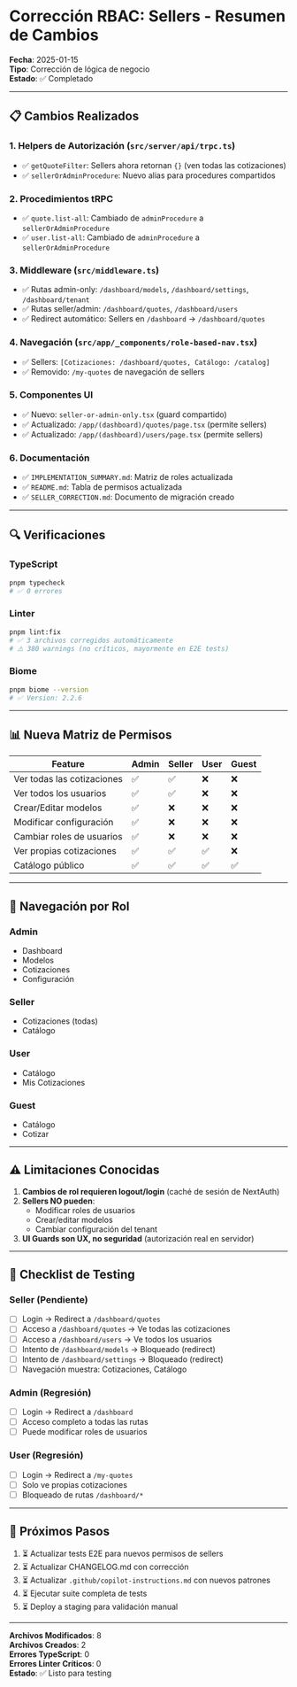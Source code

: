 # Corrección RBAC: Sellers - Resumen de Cambios

**Fecha**: 2025-01-15  
**Tipo**: Corrección de lógica de negocio  
**Estado**: ✅ Completado

---

## 📋 Cambios Realizados

### 1. **Helpers de Autorización** (`src/server/api/trpc.ts`)
- ✅ `getQuoteFilter`: Sellers ahora retornan `{}` (ven todas las cotizaciones)
- ✅ `sellerOrAdminProcedure`: Nuevo alias para procedures compartidos

### 2. **Procedimientos tRPC**
- ✅ `quote.list-all`: Cambiado de `adminProcedure` a `sellerOrAdminProcedure`
- ✅ `user.list-all`: Cambiado de `adminProcedure` a `sellerOrAdminProcedure`

### 3. **Middleware** (`src/middleware.ts`)
- ✅ Rutas admin-only: `/dashboard/models`, `/dashboard/settings`, `/dashboard/tenant`
- ✅ Rutas seller/admin: `/dashboard/quotes`, `/dashboard/users`
- ✅ Redirect automático: Sellers en `/dashboard` → `/dashboard/quotes`

### 4. **Navegación** (`src/app/_components/role-based-nav.tsx`)
- ✅ Sellers: `[Cotizaciones: /dashboard/quotes, Catálogo: /catalog]`
- ✅ Removido: `/my-quotes` de navegación de sellers

### 5. **Componentes UI**
- ✅ Nuevo: `seller-or-admin-only.tsx` (guard compartido)
- ✅ Actualizado: `/app/(dashboard)/quotes/page.tsx` (permite sellers)
- ✅ Actualizado: `/app/(dashboard)/users/page.tsx` (permite sellers)

### 6. **Documentación**
- ✅ `IMPLEMENTATION_SUMMARY.md`: Matriz de roles actualizada
- ✅ `README.md`: Tabla de permisos actualizada
- ✅ `SELLER_CORRECTION.md`: Documento de migración creado

---

## 🔍 Verificaciones

### TypeScript
```bash
pnpm typecheck
# ✅ 0 errores
```

### Linter
```bash
pnpm lint:fix
# ✅ 3 archivos corregidos automáticamente
# ⚠️ 380 warnings (no críticos, mayormente en E2E tests)
```

### Biome
```bash
pnpm biome --version
# ✅ Version: 2.2.6
```

---

## 📊 Nueva Matriz de Permisos

| Feature                    | Admin | Seller | User | Guest |
| -------------------------- | ----- | ------ | ---- | ----- |
| Ver todas las cotizaciones | ✅     | ✅      | ❌    | ❌     |
| Ver todos los usuarios     | ✅     | ✅      | ❌    | ❌     |
| Crear/Editar modelos       | ✅     | ❌      | ❌    | ❌     |
| Modificar configuración    | ✅     | ❌      | ❌    | ❌     |
| Cambiar roles de usuarios  | ✅     | ❌      | ❌    | ❌     |
| Ver propias cotizaciones   | ✅     | ✅      | ✅    | ❌     |
| Catálogo público           | ✅     | ✅      | ✅    | ✅     |

---

## 🚀 Navegación por Rol

### Admin
- Dashboard
- Modelos
- Cotizaciones
- Configuración

### Seller
- Cotizaciones (todas)
- Catálogo

### User
- Catálogo
- Mis Cotizaciones

### Guest
- Catálogo
- Cotizar

---

## ⚠️ Limitaciones Conocidas

1. **Cambios de rol requieren logout/login** (caché de sesión de NextAuth)
2. **Sellers NO pueden**:
   - Modificar roles de usuarios
   - Crear/editar modelos
   - Cambiar configuración del tenant
3. **UI Guards son UX, no seguridad** (autorización real en servidor)

---

## 🧪 Checklist de Testing

### Seller (Pendiente)
- [ ] Login → Redirect a `/dashboard/quotes`
- [ ] Acceso a `/dashboard/quotes` → Ve todas las cotizaciones
- [ ] Acceso a `/dashboard/users` → Ve todos los usuarios
- [ ] Intento de `/dashboard/models` → Bloqueado (redirect)
- [ ] Intento de `/dashboard/settings` → Bloqueado (redirect)
- [ ] Navegación muestra: Cotizaciones, Catálogo

### Admin (Regresión)
- [ ] Login → Redirect a `/dashboard`
- [ ] Acceso completo a todas las rutas
- [ ] Puede modificar roles de usuarios

### User (Regresión)
- [ ] Login → Redirect a `/my-quotes`
- [ ] Solo ve propias cotizaciones
- [ ] Bloqueado de rutas `/dashboard/*`

---

## 📝 Próximos Pasos

1. ⏳ Actualizar tests E2E para nuevos permisos de sellers
2. ⏳ Actualizar CHANGELOG.md con corrección
3. ⏳ Actualizar `.github/copilot-instructions.md` con nuevos patrones
4. ⏳ Ejecutar suite completa de tests
5. ⏳ Deploy a staging para validación manual

---

**Archivos Modificados**: 8  
**Archivos Creados**: 2  
**Errores TypeScript**: 0  
**Errores Linter Críticos**: 0  
**Estado**: ✅ Listo para testing
